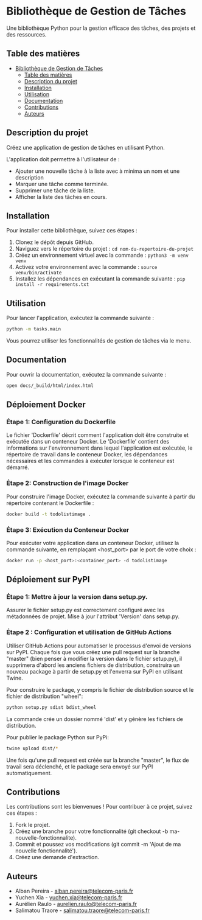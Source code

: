# Bibliothèque de Gestion de Tâches

Une bibliothèque Python pour la gestion efficace des tâches, des projets et des ressources.

## Table des matières

- [Bibliothèque de Gestion de Tâches](#bibliothèque-de-gestion-de-tâches)
  - [Table des matières](#table-des-matières)
  - [Description du projet](#description-du-projet)
  - [Installation](#installation)
  - [Utilisation](#utilisation)
  - [Documentation](#documentation)
  - [Contributions](#contributions)
  - [Auteurs](#auteurs)

## Description du projet

Créez une application de gestion de tâches en utilisant Python.

L'application doit permettre à l'utilisateur de :

- Ajouter une nouvelle tâche à la liste avec à minima un nom et une description
- Marquer une tâche comme terminée.
- Supprimer une tâche de la liste.
- Afficher la liste des tâches en cours.

## Installation

Pour installer cette bibliothèque, suivez ces étapes :

1. Clonez le dépôt depuis GitHub.
2. Naviguez vers le répertoire du projet : `cd nom-du-repertoire-du-projet`
3. Créez un environnement virtuel avec la commande : `python3 -m venv venv`
4. Activez votre environnement avec la commande : `source venv/bin/activate`
5. Installez les dépendances en exécutant la commande suivante : `pip install -r requirements.txt`

## Utilisation

Pour lancer l'application, exécutez la commande suivante :

```bash
python -m tasks.main
```

Vous pourrez utiliser les fonctionnalités de gestion de tâches via le menu.

## Documentation

Pour ouvrir la documentation, exécutez la commande suivante :

```bash
open docs/_build/html/index.html
```

## Déploiement Docker

### Étape 1: Configuration du Dockerfile

Le fichier 'Dockerfile' décrit comment l'application doit être construite et exécutée dans un conteneur Docker. Le 'Dockerfile' contient des informations sur l'environnement dans lequel l'application est exécutée, le répertoire de travail dans le conteneur Docker, les dépendances nécessaires et les commandes à exécuter lorsque le conteneur est démarré.

### Étape 2: Construction de l'image Docker

Pour construire l'image Docker, exécutez la commande suivante à partir du répertoire contenant le Dockerfile :

```bash
docker build -t todolistimage .
```

### Étape 3: Exécution du Conteneur Docker

Pour exécuter votre application dans un conteneur Docker, utilisez la commande suivante, en remplaçant <host_port> par le port de votre choix :

```bash
docker run -p <host_port>:<container_port> -d todolistimage
```

## Déploiement sur PyPI

### Étape 1: Mettre à jour la version dans setup.py.

Assurer le fichier setup.py est correctement configuré avec les métadonnées de projet. Mise à jour l'attribut 'Version' dans setup.py.

### Étape 2 : Configuration et utilisation de GitHub Actions

Utiliser GitHub Actions pour automatiser le processus d'envoi de versions sur PyPI. Chaque fois que vous créez une pull request sur la branche "master" (bien penser à modifier la version dans le fichier setup.py), il supprimera d'abord les anciens fichiers de distribution, construira un nouveau package à partir de setup.py et l'enverra sur PyPI en utilisant Twine.

Pour construire le package, y compris le fichier de distribution source et le fichier de distribution "wheel":

```bash
python setup.py sdist bdist_wheel
```

La commande crée un dossier nommé 'dist' et y génère les fichiers de distribution.

Pour publier le package Python sur PyPi:

```bash
twine upload dist/*
```

Une fois qu'une pull request est créée sur la branche "master", le flux de travail sera déclenché, et le package sera envoyé sur PyPI automatiquement.

## Contributions

Les contributions sont les bienvenues ! Pour contribuer à ce projet, suivez ces étapes :

1. Fork le projet.
2. Créez une branche pour votre fonctionnalité (git checkout -b ma-nouvelle-fonctionnalite).
3. Commit et poussez vos modifications (git commit -m 'Ajout de ma nouvelle fonctionnalité').
4. Créez une demande d'extraction.

## Auteurs

- Alban Pereira - alban.pereira@telecom-paris.fr
- Yuchen Xia - yuchen.xia@telecom-paris.fr
- Aurélien Raulo - aurelien.raulo@telecom-paris.fr
- Salimatou Traore - salimatou.traore@telecom-paris.fr
